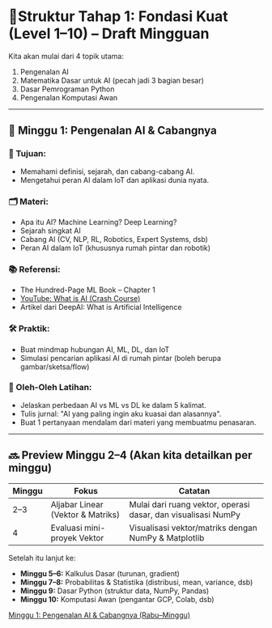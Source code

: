# 🧭Struktur Tahap 1: Fondasi Kuat (Level 1–10) – Draft Mingguan

Kita akan mulai dari 4 topik utama:

1. Pengenalan AI
2. Matematika Dasar untuk AI (pecah jadi 3 bagian besar)
3. Dasar Pemrograman Python
4. Pengenalan Komputasi Awan

---

## 📅 **Minggu 1: Pengenalan AI & Cabangnya**

### 🎯 Tujuan:

- Memahami definisi, sejarah, dan cabang-cabang AI.
- Mengetahui peran AI dalam IoT dan aplikasi dunia nyata.

### 🗂️ Materi:

- Apa itu AI? Machine Learning? Deep Learning?
- Sejarah singkat AI
- Cabang AI (CV, NLP, RL, Robotics, Expert Systems, dsb)
- Peran AI dalam IoT (khususnya rumah pintar dan robotik)

### 📚 Referensi:

- The Hundred-Page ML Book – Chapter 1
- [YouTube: What is AI (Crash Course)](https://www.youtube.com/watch?v=n1ViNeWhC24)
- Artikel dari DeepAI: What is Artificial Intelligence

### 🛠️ Praktik:

- Buat mindmap hubungan AI, ML, DL, dan IoT
- Simulasi pencarian aplikasi AI di rumah pintar (boleh berupa gambar/sketsa/flow)

### 🎁 Oleh-Oleh Latihan:

- Jelaskan perbedaan AI vs ML vs DL ke dalam 5 kalimat.
- Tulis jurnal: "AI yang paling ingin aku kuasai dan alasannya".
- Buat 1 pertanyaan mendalam dari materi yang membuatmu penasaran.

---

## 🔜 Preview Minggu 2–4 (Akan kita detailkan per minggu)

| Minggu | Fokus | Catatan |
| --- | --- | --- |
| 2–3 | Aljabar Linear (Vektor & Matriks) | Mulai dari ruang vektor, operasi dasar, dan visualisasi NumPy |
| 4 | Evaluasi mini-proyek Vektor | Visualisasi vektor/matriks dengan NumPy & Matplotlib |

Setelah itu lanjut ke:

- **Minggu 5–6:** Kalkulus Dasar (turunan, gradient)
- **Minggu 7–8:** Probabilitas & Statistika (distribusi, mean, variance, dsb)
- **Minggu 9:** Dasar Python (struktur data, NumPy, Pandas)
- **Minggu 10:** Komputasi Awan (pengantar GCP, Colab, dsb)

[Minggu 1: Pengenalan AI & Cabangnya (Rabu–Minggu)](https://www.notion.so/Minggu-1-Pengenalan-AI-Cabangnya-Rabu-Minggu-1d02f51475ce8046a754d4bbd53ffcad?pvs=21)
